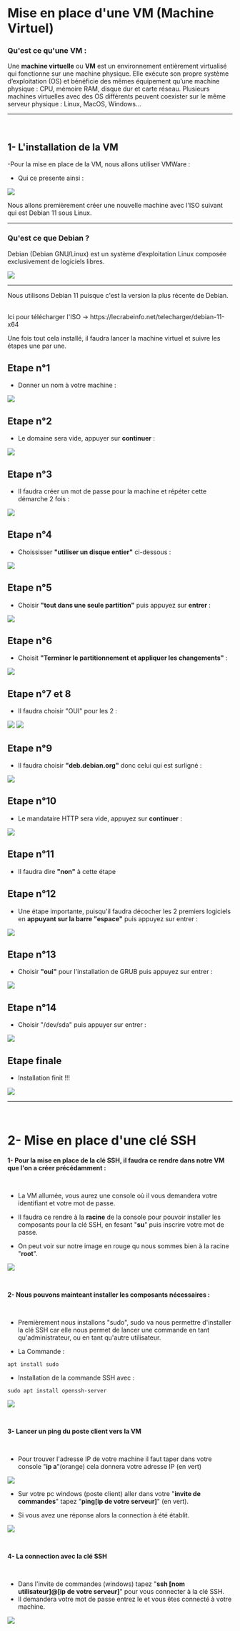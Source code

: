 
# **Mise en place d'une VM (Machine Virtuel)**


### **Qu'est ce qu'une VM :**

Une **machine virtuelle** ou **VM** est un environnement entièrement virtualisé qui fonctionne sur une machine physique. Elle exécute son propre système d’exploitation (OS) et bénéficie des mêmes équipement qu’une machine physique : CPU, mémoire RAM, disque dur et carte réseau. Plusieurs machines virtuelles avec des OS différents peuvent coexister sur le même serveur physique : Linux, MacOS, Windows…

---
</br>

## **1- L'installation de la VM**


-Pour la mise en place de la VM, nous allons utiliser VMWare :

- Qui ce presente ainsi :

![](Image/VMWare.PNG)

Nous allons premièrement créer une nouvelle machine avec l'ISO suivant qui est Debian 11 sous Linux.

---

### **Qu'est ce que Debian ?**

Debian  (Debian GNU/Linux) est un système d’exploitation Linux composée exclusivement de logiciels libres.

![](Image/debian.jpeg)

---

Nous utilisons Debian 11 puisque c'est la version la plus récente de Debian.

</br>
Ici pour télécharger l'ISO -> https://lecrabeinfo.net/telecharger/debian-11-x64

Une fois tout cela installé, il faudra lancer la machine virtuel et suivre les étapes une par une.

## **Etape n°1**

- Donner un nom à votre machine : 

![](Image/etape1.PNG)

## **Etape n°2**

- Le domaine sera vide, appuyer sur **continuer** :

![](Image/etape2.PNG)

## **Etape n°3**

- Il faudra créer un mot de passe pour la machine et répéter cette démarche 2 fois :

![](Image/etape3.PNG)

## **Etape n°4**

- Choississer **"utiliser un disque entier"** ci-dessous :

![](Image/etape4.PNG)

## **Etape n°5**

- Choisir **"tout dans une seule partition"** puis appuyez sur **entrer** :

![](Image/etape5.PNG)

## **Etape n°6**

- Choisit **"Terminer le partitionnement et appliquer les changements"** :

![](Image/etape6.PNG)

## **Etape n°7 et 8**

- Il faudra choisir "OUI" pour les 2 : 

![](Image/etape7.PNG)
![](Image/etape8.PNG)

## **Etape n°9**

- Il faudra choisir **"deb.debian.org"** donc celui qui est surligné : 

![](Image/etape9.PNG)

## **Etape n°10**

- Le mandataire HTTP sera vide, appuyez sur **continuer** :

![](Image/etape10.PNG)

## **Etape n°11**
- Il faudra dire **"non"** à cette étape 

## **Etape n°12**

- Une étape importante, puisqu'il faudra décocher les 2 premiers logiciels en **appuyant sur la barre "espace"** puis appuyez sur entrer :

![](Image/etape12.PNG)

## **Etape n°13**

- Choisir **"oui"** pour l'installation de GRUB puis appuyez sur entrer :

![](Image/etape13.PNG)

## **Etape n°14**

- Choisir "/dev/sda" puis appuyer sur entrer :

![](Image/etape14.PNG)

## **Etape finale**
- Installation finit !!!

![](Image/etapeFinal.PNG)

---

</br>

# **2- Mise en place d'une clé SSH**

**1- Pour la mise en place de la clé SSH, il faudra ce rendre dans notre VM que l'on a créer précédamment :**

</br>

- La VM allumée, vous aurez une console où il vous demandera votre identifiant et votre mot de passe.

- Il faudra ce rendre à la **racine** de la console pour pouvoir installer les composants pour la clé SSH, en fesant "**su**" puis inscrire votre mot de passe.

- On peut voir sur notre image en rouge qu nous sommes bien à la racine "**root**".

![](Image/debut.png)

</br>

**2- Nous pouvons mainteant installer les composants nécessaires :**

</br>

- Premièrement nous installons "sudo", sudo va nous permettre d'installer la clé SSH car elle nous permet de lancer une commande en tant qu'administrateur, ou en tant qu'autre utilisateur.

- La Commande : 

```
apt install sudo
```

- Installation de la commande SSH avec :

```
sudo apt install openssh-server
```

![](Image/install.png)

<br>

**3- Lancer un ping du poste client vers la VM**

</br>

- Pour trouver l'adresse IP de votre machine il faut taper dans votre console "**ip a**"(orange) cela donnera votre adresse IP (en vert)

![](Image/ip.png)

- Sur votre pc windows (poste client) aller dans votre "**invite de commandes**" tapez "**ping[ip de votre serveur]**" (en vert).

- Si vous avez une réponse alors la connection à été établit.

![](Image/ping.png)

<br>

**4- La connection avec la clé SSH**

<br>

- Dans l'invite de commandes (windows) tapez "**ssh [nom utilisateur]@[ip de votre serveur]**" pour vous connecter à la clé SSH. 
- Il demandera votre mot de passe entrez le et vous êtes connecté à votre machine.

![](Image/ssh.png)